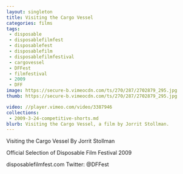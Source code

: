 ```yaml
---
layout: singleton
title: Visiting the Cargo Vessel
categories: films
tags:
 - disposable
 - disposablefilmfest
 - disposablefest
 - disposablefilm
 - disposablefilmfestival
 - cargovessel
 - DFFest
 - filmfestival
 - 2009
 - DFF
image: https://secure-b.vimeocdn.com/ts/270/287/2702879_295.jpg
thumb: https://secure-b.vimeocdn.com/ts/270/287/2702879_295.jpg

video: //player.vimeo.com/video/3387946
collections:
 - 2009-3-24-competitive-shorts.md
blurb: Visiting the Cargo Vessel, a film by Jorrit Stollman.
---
```


Visiting the Cargo Vessel
By Jorrit Stollman

Official Selection of Disposable Film Festival 2009

disposablefilmfest.com
Twitter: @DFFest